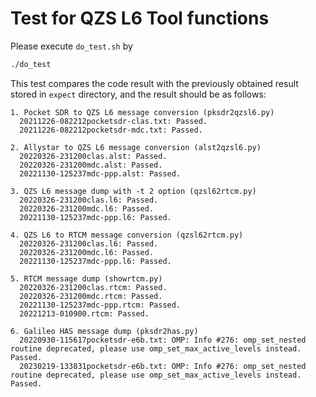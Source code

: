 # Test for QZS L6 Tool functions

Please execute ``do_test.sh`` by
```bash
./do_test
```

This test compares the code result with the previously obtained result stored in ``expect`` directory, and the result should be as follows:

```
1. Pocket SDR to QZS L6 message conversion (pksdr2qzsl6.py)
  20211226-082212pocketsdr-clas.txt: Passed.
  20211226-082212pocketsdr-mdc.txt: Passed.

2. Allystar to QZS L6 message conversion (alst2qzsl6.py)
  20220326-231200clas.alst: Passed.
  20220326-231200mdc.alst: Passed.
  20221130-125237mdc-ppp.alst: Passed.

3. QZS L6 message dump with -t 2 option (qzsl62rtcm.py)
  20220326-231200clas.l6: Passed.
  20220326-231200mdc.l6: Passed.
  20221130-125237mdc-ppp.l6: Passed.

4. QZS L6 to RTCM message conversion (qzsl62rtcm.py)
  20220326-231200clas.l6: Passed.
  20220326-231200mdc.l6: Passed.
  20221130-125237mdc-ppp.l6: Passed.

5. RTCM message dump (showrtcm.py)
  20220326-231200clas.rtcm: Passed.
  20220326-231200mdc.rtcm: Passed.
  20221130-125237mdc-ppp.rtcm: Passed.
  20221213-010900.rtcm: Passed.

6. Galileo HAS message dump (pksdr2has.py)
  20220930-115617pocketsdr-e6b.txt: OMP: Info #276: omp_set_nested routine deprecated, please use omp_set_max_active_levels instead.
Passed.
  20230219-133831pocketsdr-e6b.txt: OMP: Info #276: omp_set_nested routine deprecated, please use omp_set_max_active_levels instead.
Passed.
```


